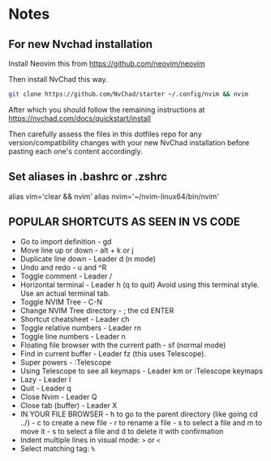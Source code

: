 # Notes

## For new Nvchad installation
Install Neovim this from https://github.com/neovim/neovim

Then install NvChad this way. 
```bash
git clone https://github.com/NvChad/starter ~/.config/nvim && nvim
```
After which you should follow the remaining instructions at
https://nvchad.com/docs/quickstart/install

Then carefully assess the files in this dotfiles repo for any version/compatibility changes with your new NvChad installation before pasting each one's content accordingly.

## Set aliases in .bashrc or .zshrc
alias vim='clear && nvim'
alias nvim='~/nvim-linux64/bin/nvim'


## POPULAR SHORTCUTS AS SEEN IN VS CODE
- Go to import definition - gd
- Move line up or down - alt + k or j
- Duplicate line down - Leader d (n mode)
- Undo and redo - u and ^R
- Toggle comment - Leader /
- Horizontal terminal - Leader h (q to quit) Avoid using this terminal style. Use an actual terminal tab.
- Toggle NVIM Tree - C-N
- Change NVIM Tree directory - ; the cd <directory name> ENTER
- Shortcut cheatsheet - Leader ch
- Toggle relative numbers - Leader rn
- Toggle line numbers - Leader n
- Floating file browser with the current path - sf (normal mode)
- Find in current buffer - Leader fz (this uses Telescope).
- Super powers - :Telescope
- Using Telescope to see all keymaps - Leader km or :Telescope keymaps
- Lazy - Leader l
- Quit - Leader q
- Close Nvim - Leader Q
- Close tab (buffer) - Leader X
- IN YOUR FILE BROWSER
        -   h to go to the parent directory (like going cd ../)
        -   c to create a new file
        -   r to rename a file
        -   s to select a file and m to move it
        -   s to select a file and d to delete it with confirmation
- Indent multiple lines in visual mode: `>` or `<`
- Select matching tag: `%`
